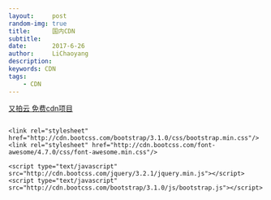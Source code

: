 ```yaml
---
layout:     post
random-img: true
title:      国内CDN
subtitle:   
date:       2017-6-26
author:     LiChaoyang
description: 
keywords: CDN
tags:
    - CDN
---
```



[又拍云 免费cdn项目][1]


``` html?linenums

<link rel="stylesheet" href="http://cdn.bootcss.com/bootstrap/3.1.0/css/bootstrap.min.css"/>
<link rel="stylesheet" href="http://cdn.bootcss.com/font-awesome/4.7.0/css/font-awesome.min.css"/>

<script type="text/javascript" src="http://cdn.bootcss.com/jquery/3.2.1/jquery.min.js"></script>
<script type="text/javascript" src="http://cdn.bootcss.com/bootstrap/3.1.0/js/bootstrap.js"></script>
    
```








  [1]: http://www.bootcdn.cn/
